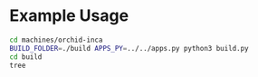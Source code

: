 Example Usage
=============
```bash
cd machines/orchid-inca
BUILD_FOLDER=./build APPS_PY=../../apps.py python3 build.py
cd build
tree
```
